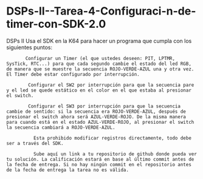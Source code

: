 # DSPs-II--Tarea-4-Configuraci-n-de-timer-con-SDK-2.0

DSPs II
Usa el SDK en la K64 para hacer un programa que cumpla con los siguientes puntos:

           Configurar un Timer (el que ustedes deseen: PIT, LPTMR, SysTick, RTC...) para que cada segundo cambie el estado del led RGB, de manera que se muestre la secuencia ROJO-VERDE-AZUL una y otra vez. El Timer debe estar configurado por interrupción.

            Configurar el SW2 por interrupción para que la secuencia pare y el led se quede estático en el color en el que estaba al presionar el switch.

            Configurar el SW3 por interrupción para que la secuencia cambie de sentido: si la secuencia era ROJO-VERDE-AZUL, después de presionar el switch ahora será AZUL-VERDE-ROJO. De la misma manera para cuando está en el estado AZUL-VERDE-ROJO, al presionar el switch la secuencia cambiará a ROJO-VERDE-AZUL.

              Esta prohibido modificar registros directamente, todo debe ser a través del SDK.

              Sube aquí un link a tu repositorio de github donde pueda ver tu solución. La calificación estará en base al último commit antes de la fecha de entrega. Si no hay ningún commit en el repositorio antes de la fecha de entrega la tarea no es válida.
